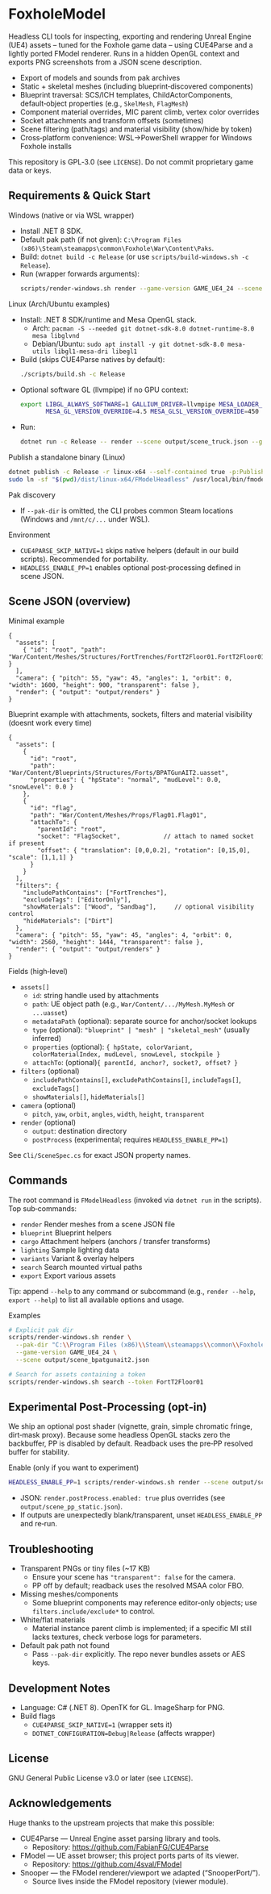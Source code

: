 # FoxholeModel

Headless CLI tools for inspecting, exporting and rendering Unreal Engine (UE4) assets – tuned for the Foxhole game data – using CUE4Parse and a lightly ported FModel renderer. Runs in a hidden OpenGL context and exports PNG screenshots from a JSON scene description.

- Export of models and sounds from pak archives
- Static + skeletal meshes (including blueprint‑discovered components)
- Blueprint traversal: SCS/ICH templates, ChildActorComponents, default‑object properties (e.g., `SkelMesh`, `FlagMesh`)
- Component material overrides, MIC parent climb, vertex color overrides
- Socket attachments and transform offsets (sometimes)
- Scene filtering (path/tags) and material visibility (show/hide by token)
- Cross‑platform convenience: WSL→PowerShell wrapper for Windows Foxhole installs

This repository is GPL‑3.0 (see `LICENSE`). Do not commit proprietary game data or keys.

## Requirements & Quick Start

Windows (native or via WSL wrapper)
- Install .NET 8 SDK.
- Default pak path (if not given): `C:\Program Files (x86)\Steam\steamapps\common\Foxhole\War\Content\Paks`.
- Build: `dotnet build -c Release` (or use `scripts/build-windows.sh -c Release`).
- Run (wrapper forwards arguments):
  ```bash
  scripts/render-windows.sh render --game-version GAME_UE4_24 --scene output/scene_bpatgunait2.json --verbose
  ```

Linux (Arch/Ubuntu examples)
- Install: .NET 8 SDK/runtime and Mesa OpenGL stack.
  - Arch: `pacman -S --needed git dotnet-sdk-8.0 dotnet-runtime-8.0 mesa libglvnd`
  - Debian/Ubuntu: `sudo apt install -y git dotnet-sdk-8.0 mesa-utils libgl1-mesa-dri libegl1`
- Build (skips CUE4Parse natives by default):
  ```bash
  ./scripts/build.sh -c Release
  ```
- Optional software GL (llvmpipe) if no GPU context:
  ```bash
  export LIBGL_ALWAYS_SOFTWARE=1 GALLIUM_DRIVER=llvmpipe MESA_LOADER_DRIVER_OVERRIDE=swrast \
         MESA_GL_VERSION_OVERRIDE=4.5 MESA_GLSL_VERSION_OVERRIDE=450
  ```
- Run:
  ```bash
  dotnet run -c Release -- render --scene output/scene_truck.json --game-version GAME_UE4_24 --verbose
  ```

Publish a standalone binary (Linux)
```bash
dotnet publish -c Release -r linux-x64 --self-contained true -p:PublishSingleFile=true -p:IncludeNativeLibrariesForSelfExtract=true -o dist/linux-x64
sudo ln -sf "$(pwd)/dist/linux-x64/FModelHeadless" /usr/local/bin/fmodel-headless
```

Pak discovery
- If `--pak-dir` is omitted, the CLI probes common Steam locations (Windows and `/mnt/c/...` under WSL).

Environment
- `CUE4PARSE_SKIP_NATIVE=1` skips native helpers (default in our build scripts). Recommended for portability.
- `HEADLESS_ENABLE_PP=1` enables optional post‑processing defined in scene JSON.

## Scene JSON (overview)

Minimal example
```jsonc
{
  "assets": [
    { "id": "root", "path": "War/Content/Meshes/Structures/FortTrenches/FortT2Floor01.FortT2Floor01" }
  ],
  "camera": { "pitch": 55, "yaw": 45, "angles": 1, "orbit": 0, "width": 1600, "height": 900, "transparent": false },
  "render": { "output": "output/renders" }
}
```

Blueprint example with attachments, sockets, filters and material visibility (doesnt work every time)
```jsonc
{
  "assets": [
    {
      "id": "root",
      "path": "War/Content/Blueprints/Structures/Forts/BPATGunAIT2.uasset",
      "properties": { "hpState": "normal", "mudLevel": 0.0, "snowLevel": 0.0 }
    },
    {
      "id": "flag",
      "path": "War/Content/Meshes/Props/Flag01.Flag01",
      "attachTo": {
        "parentId": "root",
        "socket": "FlagSocket",            // attach to named socket if present
        "offset": { "translation": [0,0,0.2], "rotation": [0,15,0], "scale": [1,1,1] }
      }
    }
  ],
  "filters": {
    "includePathContains": ["FortTrenches"],
    "excludeTags": ["EditorOnly"],
    "showMaterials": ["Wood", "Sandbag"],     // optional visibility control
    "hideMaterials": ["Dirt"]
  },
  "camera": { "pitch": 55, "yaw": 45, "angles": 4, "orbit": 0, "width": 2560, "height": 1444, "transparent": false },
  "render": { "output": "output/renders" }
}
```

Fields (high‑level)
- `assets[]`
  - `id`: string handle used by attachments
  - `path`: UE object path (e.g., `War/Content/.../MyMesh.MyMesh` or `...uasset`)
  - `metadataPath` (optional): separate source for anchor/socket lookups
  - `type` (optional): `"blueprint" | "mesh" | "skeletal_mesh"` (usually inferred)
  - `properties` (optional): `{ hpState, colorVariant, colorMaterialIndex, mudLevel, snowLevel, stockpile }`
  - `attachTo`: (optional)`{ parentId, anchor?, socket?, offset? }`
- `filters` (optional)
  - `includePathContains[]`, `excludePathContains[]`, `includeTags[]`, `excludeTags[]`
  - `showMaterials[]`, `hideMaterials[]`
- `camera` (optional)
  - `pitch`, `yaw`, `orbit`, `angles`, `width`, `height`, `transparent`
- `render` (optional)
  - `output`: destination directory
  - `postProcess` (experimental; requires `HEADLESS_ENABLE_PP=1`)

See `Cli/SceneSpec.cs` for exact JSON property names.

## Commands

The root command is `FModelHeadless` (invoked via `dotnet run` in the scripts). Top sub‑commands:
- `render`  Render meshes from a scene JSON file
- `blueprint`  Blueprint helpers
- `cargo`  Attachment helpers (anchors / transfer transforms)
- `lighting`  Sample lighting data
- `variants`  Variant & overlay helpers
- `search`  Search mounted virtual paths
- `export` Export various assets

Tip: append `--help` to any command or subcommand (e.g., `render --help`, `export --help`) to list all available options and usage.

Examples
```bash
# Explicit pak dir
scripts/render-windows.sh render \
  --pak-dir "C:\\Program Files (x86)\\Steam\\steamapps\\common\\Foxhole\\War\\Content\\Paks" \
  --game-version GAME_UE4_24 \
  --scene output/scene_bpatgunait2.json

# Search for assets containing a token
scripts/render-windows.sh search --token FortT2Floor01
```

## Experimental Post‑Processing (opt‑in)

We ship an optional post shader (vignette, grain, simple chromatic fringe, dirt‑mask proxy). Because some headless OpenGL stacks zero the backbuffer, PP is disabled by default. Readback uses the pre‑PP resolved buffer for stability.

Enable (only if you want to experiment)
```bash
HEADLESS_ENABLE_PP=1 scripts/render-windows.sh render --scene output/scene_pp_static.json --game-version GAME_UE4_24 --verbose
```
- JSON: `render.postProcess.enabled: true` plus overrides (see `output/scene_pp_static.json`).
- If outputs are unexpectedly blank/transparent, unset `HEADLESS_ENABLE_PP` and re‑run.

## Troubleshooting

- Transparent PNGs or tiny files (~17 KB)
  - Ensure your scene has `"transparent": false` for the camera.
  - PP off by default; readback uses the resolved MSAA color FBO.
- Missing meshes/components
  - Some blueprint components may reference editor‑only objects; use `filters.include/exclude*` to control.
- White/flat materials
  - Material instance parent climb is implemented; if a specific MI still lacks textures, check verbose logs for parameters.
- Default pak path not found
  - Pass `--pak-dir` explicitly. The repo never bundles assets or AES keys.

## Development Notes

- Language: C# (.NET 8). OpenTK for GL. ImageSharp for PNG.
- Build flags
  - `CUE4PARSE_SKIP_NATIVE=1` (wrapper sets it)
  - `DOTNET_CONFIGURATION=Debug|Release` (affects wrapper)

## License

GNU General Public License v3.0 or later (see `LICENSE`).

## Acknowledgements

Huge thanks to the upstream projects that make this possible:

- CUE4Parse — Unreal Engine asset parsing library and tools.
  - Repository: https://github.com/FabianFG/CUE4Parse
- FModel — UE asset browser; this project ports parts of its viewer.
  - Repository: https://github.com/4sval/FModel
- Snooper — the FModel renderer/viewport we adapted (“SnooperPort/”).
  - Source lives inside the FModel repository (viewer module).
